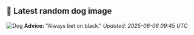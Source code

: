 ## 🐶 Latest random dog image
![Dog](https://images.dog.ceo/breeds/dachshund/tina.jpg)
**Advice:** "Always bet on black."
*Updated: 2025-08-08 09:45 UTC*
